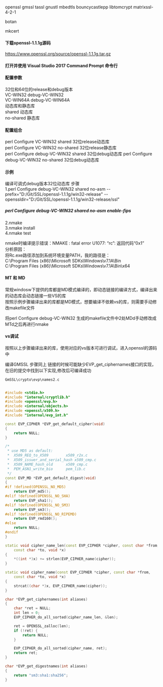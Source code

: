 
openssl
gmssl
tassl
gnustl
mbedtls
bouncycastlepp
libtomcrypt
matrixssl-4-2-1

botan

mkcert


#### 下载openssl-1.1.1g源码
https://www.openssl.org/source/openssl-1.1.1g.tar.gz

#### 打开并使用 Visual Studio 2017 Command Prompt 命令行

#### 配置参数
32位和64位的release和debug版本  
VC-WIN32  debug-VC-WIN32  
VC-WIN64A debug-VC-WIN64A  
动态库和静态库  
shared  动态库  
no-shared 静态库  

#### 配置组合
perl Configure VC-WIN32  shared  32位release动态库  
perl Configure VC-WIN32  no-shared 32位release静态库  
perl Configure debug-VC-WIN32  shared 32位debug动态库 
perl Configure debug-VC-WIN32  no-shared 32位debug动态库  

#### 示例 
编译可调式debug版本32位动态库 步骤  
1.perl Configure debug-VC-WIN32  shared no-asm --prefix="D:/Git/SSL/openssl-1.1.1g/win32-release" --openssldir="D:/Git/SSL/openssl-1.1.1g/win32-release/ssl"  

##### perl Configure debug-VC-WIN32  shared no-asm enable-fips 

2.nmake  
3.nmake  install  
4.nmake test  

nmake时编译提示错误：NMAKE : fatal error U1077: “rc”: 返回代码“0x1”  
分析原因：  
将Rc.exe路径添加到系统环境变量PATH，我的路径是：  
C:\Program Files (x86)\Microsoft SDKs\Windows\v7.1A\Bin  
C:\Program Files (x86)\Microsoft SDKs\Windows\v7.1A\Bin\x64  


#### MT 和 MD
常规windosw下提供的库都是MD模式编译的，即动态链接的编译方式，编译出来的动态库会动态链接一些VS的库  
按照示例步骤编译出来的库都是MD模式，想要编译不依赖vs的库，则需要手动修改makefile文件  

将perl Configure debug-VC-WIN32 生成的makefile文件中2处MDd手动修改成MTd之后再进行nmake

#### vs调试
按照以上步骤编译出来的库，使用对应的vs版本可进行调试，进入openssl的源码中



编译GMSSL
步骤同上
链接的时候可能缺少EVP_get_ciphernames接口的实现，在旧的提交中找到以下实现,修改后可编译成功
```cpp
GmSSL\crypto\evp\names2.c


#include <stdio.h>
#include "internal/cryptlib.h"
#include <openssl/evp.h>
#include <internal/objects.h>
#include <openssl/x509.h>
#include "internal/evp_int.h"

const EVP_CIPHER *EVP_get_default_cipher(void)
{
	return NULL;
}

/*
 * use MD5 as default:
 *	X509_REQ_to_X509		x509_r2x.c
 *	X509_issuer_and_serial_hash	x509_cmp.c
 *	X509_NAME_hash_old		x509_cmp.c
 *	PEM_ASN1_write_bio		pem_lib.c
 */
const EVP_MD *EVP_get_default_digest(void)
{
#if !defined(OPENSSL_NO_MD5)
	return EVP_md5();
#elif !defined(OPENSSL_NO_SHA)
	return EVP_sha1();
#elif !defined(OPENSSL_NO_SM3)
	return EVP_sm3();
#elif !defined(OPENSSL_NO_RIPEMD)
	return EVP_rmd160();
#else
	return NULL;
#endif
}

static void cipher_name_len(const EVP_CIPHER *cipher, const char *from,
	const char *to, void *x)
{
	*((int *)x) += strlen(EVP_CIPHER_name(cipher));
}

static void cipher_name(const EVP_CIPHER *cipher, const char *from,
	const char *to, void *x)
{
	strcat((char *)x, EVP_CIPHER_name(cipher));
}

char *EVP_get_ciphernames(int aliases)
{
	char *ret = NULL;
	int len = 0;
	EVP_CIPHER_do_all_sorted(cipher_name_len, &len);

	ret = OPENSSL_zalloc(len);
	if (!ret) {
		return NULL;
	}

	EVP_CIPHER_do_all_sorted(cipher_name, ret);
	return ret;
}

char *EVP_get_digestnames(int aliases)
{
	return "sm3:sha1:sha256";
}

```